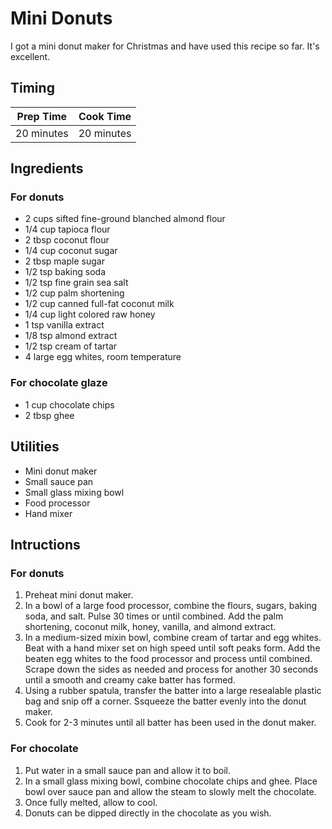 # Mini Donuts

I got a mini donut maker for Christmas and have used this recipe so far. It's
excellent.

## Timing

| Prep Time  | Cook Time  |
| ---------- | ---------- |
| 20 minutes | 20 minutes |

## Ingredients

### For donuts

- 2 cups sifted fine-ground blanched almond flour
- 1/4 cup tapioca flour
- 2 tbsp coconut flour
- 1/4 cup coconut sugar
- 2 tbsp maple sugar
- 1/2 tsp baking soda
- 1/2 tsp fine grain sea salt
- 1/2 cup palm shortening
- 1/2 cup canned full-fat coconut milk
- 1/4 cup light colored raw honey
- 1 tsp vanilla extract
- 1/8 tsp almond extract
- 1/2 tsp cream of tartar
- 4 large egg whites, room temperature

### For chocolate glaze

- 1 cup chocolate chips
- 2 tbsp ghee

## Utilities

- Mini donut maker
- Small sauce pan
- Small glass mixing bowl
- Food processor
- Hand mixer

## Intructions

### For donuts

1. Preheat mini donut maker.
2. In a bowl of a large food processor, combine the flours, sugars, baking
   soda, and salt. Pulse 30 times or until combined. Add the palm shortening,
   coconut milk, honey, vanilla, and almond extract.
3. In a medium-sized mixin bowl, combine cream of tartar and egg whites. Beat
   with a hand mixer set on high speed until soft peaks form. Add the beaten
   egg whites to the food processor and process until combined. Scrape down the
   sides as needed and process for another 30 seconds until a smooth and creamy
   cake batter has formed.
4. Using a rubber spatula, transfer the batter into a large resealable plastic
   bag and snip off a corner. Ssqueeze the batter evenly into the donut maker.
5. Cook for 2-3 minutes until all batter has been used in the donut maker.

### For chocolate

1. Put water in a small sauce pan and allow it to boil.
2. In a small glass mixing bowl, combine chocolate chips and ghee. Place bowl
   over sauce pan and allow the steam to slowly melt the chocolate.
3. Once fully melted, allow to cool.
4. Donuts can be dipped directly in the chocolate as you wish.
